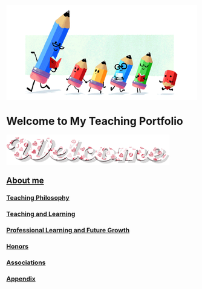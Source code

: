<img src="teacher-gif.gif" align="center"/>

# Welcome to My Teaching Portfolio

<img src="welcome-19.gif" align="center"/>

## [About me](https://github.com/VictoriaChoy/victoriachoy.github.io/blob/4d77c17fbb89fe9f6af23f1dd7428960e2e77788/sample%20project/About.md)

### [Teaching Philosophy](#teaching-philosophy-1)

### [Teaching and Learning](#teaching-and-learning-1)

### [Professional Learning and Future Growth](#professional-learning-and-future-growth-1)
  
### [Honors](#honors-1)
  
### [Associations](#associations-1)

### [Appendix](#appendix-1)


